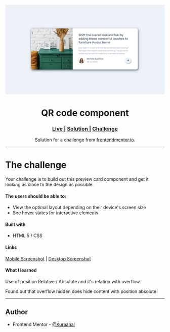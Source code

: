 <div align="center">
<img src="./Screenshots/Desktop.png">
</div>
<h1 align="center">QR code component</h1>

<div align="center">
<h3>
    <a href="https://kuraanal.github.io/my.frontend.mentor.solutions/Article%20Preview%20Component/" color="white">
      Live
    </a>
    <span> | </span>
    <a href="https://www.frontendmentor.io/solutions/article-preview-with-social-media-popup-QpT-1ARPms">
      Solution
    </a>
   <span> | </span>
    <a href="https://www.frontendmentor.io/challenges/article-preview-component-dYBN_pYFT">
      Challenge
    </a>
  </h3>
</div>
<div align="center">
   Solution for a challenge from  <a href="https://www.frontendmentor.io/" target="_blank">frontendmentor.io</a>.
</div>

---

# The challenge

Your challenge is to build out this preview card component and get it looking as close to the design as possible.

#### The users should be able to:

- View the optimal layout depending on their device's screen size
- See hover states for interactive elements

#### Built with

- HTML 5 / CSS

#### Links

[Mobile Screenshot](./Screenshots/Mobile.png) | [Desktop Screenshot](./Screenshots/Desktop.png)

#### What I learned

Use of position Relative / Absolute and it's relation with overflow.

Found out that overflow hidden does hide content with position absolute.

---

## Author

- Frontend Mentor - [@Kuraanal](https://www.frontendmentor.io/profile/Kuraanal)
